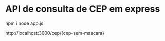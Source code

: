 # API de consulta de CEP em express

npm i
node app.js

http://localhost:3000/cep/{cep-sem-mascara}

